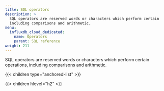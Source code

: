 ```yaml
---
title: SQL operators
description: > 
  SQL operators are reserved words or characters which perform certain operations,
  including comparisons and arithmetic.
menu:
  influxdb_cloud_dedicated:
    name: Operators
    parent: SQL reference
weight: 211
---
```


SQL operators are reserved words or characters which perform certain operations,
including comparisons and arithmetic.

{{< children type="anchored-list" >}}

{{< children hlevel="h2" >}}
